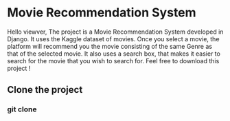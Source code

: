 <h1>Movie Recommendation System</h1>
Hello viewver, 
The project is a Movie Recommendation System developed in Django.
It uses the Kaggle dataset of movies. 
Once you select a movie, the platform will recommend you the movie consisting of the same Genre as that of the selected movie.
It also uses a search box, that makes it easier to search for the movie that you wish to search for. 
Feel free to download this project !

<h2>Clone the project</h2>
<h3>git clone </h3>
